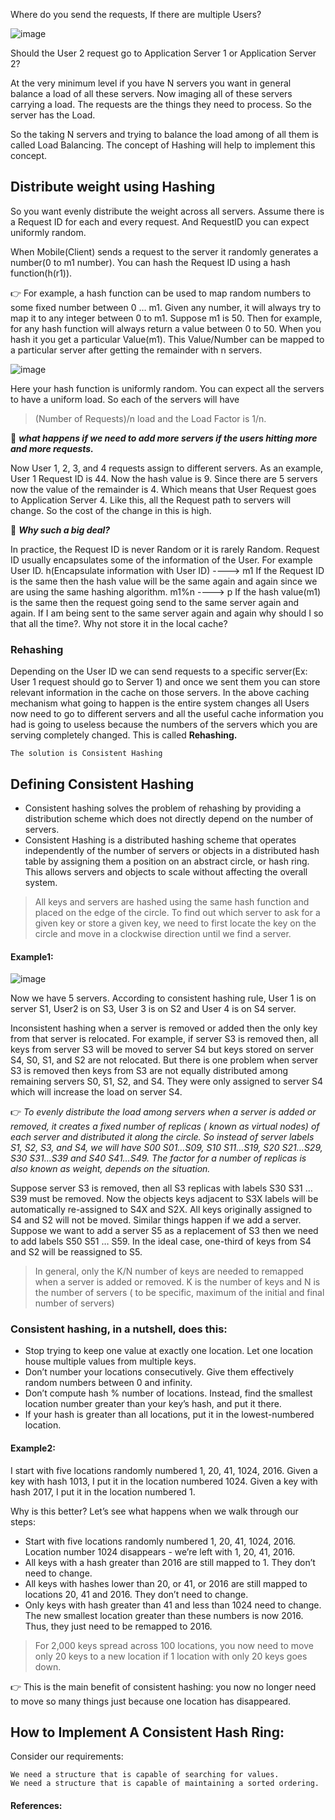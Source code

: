 Where do you send the requests, If there are multiple Users?

![image](https://user-images.githubusercontent.com/33947539/148021811-3f5db665-362f-4466-b3df-5fb0e26bf72f.png)

Should the User 2 request go to Application Server 1 or Application Server 2?

At the very minimum level if you have N servers you want in general balance a load of all these servers. Now imaging all of these servers carrying a load. The requests are the things they need to process. So the server has the Load.

So the taking N servers and trying to balance the load among of all them is called Load Balancing. The concept of Hashing will help to implement this concept.

## Distribute weight using Hashing

So you want evenly distribute the weight across all servers. Assume there is a Request ID for each and every request. And RequestID you can expect uniformly random. 

When Mobile(Client) sends a request to the server it randomly generates a number(0 to m1 number). You can hash the Request ID using a hash function(h(r1)).

👉 For example, a hash function can be used to map random numbers to some fixed number between 0 … m1. Given any number, it will always try to map it to any integer between 0 to m1.
Suppose m1 is 50. Then for example, for any hash function will always return a value between 0 to 50.
When you hash it you get a particular Value(m1). This Value/Number can be mapped to a particular server after getting the remainder with n servers.

![image](https://user-images.githubusercontent.com/33947539/148029018-2fd18944-5360-404e-8a55-62bf2a1ce056.png)

Here your hash function is uniformly random. You can expect all the servers to have a uniform load. So each of the servers will have
 
 >(Number of Requests)/n 
 >load and the Load Factor is 1/n.

🤔 ***what happens if we need to add more servers if the users hitting more and more requests.***

Now User 1, 2, 3, and 4 requests assign to different servers. As an example, User 1 Request ID is 44. Now the hash value is 9. Since there are 5 servers now the value of the remainder is 4. Which means that User Request goes to Application Server 4. Like this, all the Request path to servers will change.
So the cost of the change in this is high.

🤔 ***Why such a big deal?***

In practice, the Request ID is never Random or it is rarely Random. Request ID usually encapsulates some of the information of the User. For example User ID.
h(Encapsulate information with User ID) ----> m1 
If the Request ID is the same then the hash value will be the same again and again since we are using the same hashing algorithm.
m1%n ----> p
If the hash value(m1) is the same then the request going send to the same server again and again. If I am being sent to the same server again and again why should I so that all the time?. Why not store it in the local cache?

### Rehashing
Depending on the User ID we can send requests to a specific server(Ex: User 1 request should go to Server 1) and once we sent them you can store relevant information in the cache on those servers.
In the above caching mechanism what going to happen is the entire system changes all Users now need to go to different servers and 
all the useful cache information you had is going to useless because the numbers of the servers which you are serving completely changed. This is called **Rehashing.**

```
The solution is Consistent Hashing
```

## Defining Consistent Hashing

- Consistent hashing solves the problem of rehashing by providing a distribution scheme which does not directly depend on the number of servers.
- Consistent Hashing is a distributed hashing scheme that operates independently of the number of servers or objects in a distributed hash table by assigning them a position on an abstract circle, or hash ring. This allows servers and objects to scale without affecting the overall system.

>All keys and servers are hashed using the same hash function and placed on the edge of the circle. To find out which server to ask for a given key or store a given key, we need to first locate the key on the circle and move in a clockwise direction until we find a server.


#### Example1:

![image](https://user-images.githubusercontent.com/33947539/148034765-46a5456d-3bfa-442c-a720-93b2c923e9cf.png)

Now we have 5 servers. According to consistent hashing rule, User 1 is on server S1, User2 is on S3, User 3 is on S2 and User 4 is on S4 server.

Inconsistent hashing when a server is removed or added then the only key from that server is relocated. For example, if server S3 is removed then, all keys from server S3 will be moved to server S4 but keys stored on server S4, S0, S1, and S2 are not relocated. But there is one problem when server S3 is removed then keys from S3 are not equally distributed among remaining servers S0, S1, S2, and S4. They were only assigned to server S4 which will increase the load on server S4.

👉 *To evenly distribute the load among servers when a server is added or removed, it creates a fixed number of replicas ( known as virtual nodes) of each server and distributed it along the circle. So instead of server labels S1, S2, S3, and S4, we will have S00 S01…S09, S10 S11…S19, S20 S21…S29, S30 S31…S39 and S40 S41…S49. The factor for a number of replicas is also known as weight, depends on the situation.*

Suppose server S3 is removed, then all S3 replicas with labels S30 S31 … S39 must be removed. Now the objects keys adjacent to S3X labels will be automatically re-assigned to S4X and S2X. All keys originally assigned to S4 and S2 will not be moved.
Similar things happen if we add a server. Suppose we want to add a server S5 as a replacement of S3 then we need to add labels S50 S51 … S59. In the ideal case, one-third of keys from S4 and S2 will be reassigned to S5.

>In general, only the K/N number of keys are needed to remapped when a server is added or removed. K is the number of keys and N is the number of servers ( to be specific, maximum of the initial and final number of servers)

### Consistent hashing, in a nutshell, does this:

- Stop trying to keep one value at exactly one location. Let one location house multiple values from multiple keys.
- Don’t number your locations consecutively. Give them effectively random numbers between 0 and infinity.
- Don’t compute hash % number of locations. Instead, find the smallest location number greater than your key’s hash, and put it there.
- If your hash is greater than all locations, put it in the lowest-numbered location.

#### Example2:

I start with five locations randomly numbered 1, 20, 41, 1024, 2016. Given a key with hash 1013, I put it in the location numbered 1024. Given a key with hash 2017, I put it in the location numbered 1.

Why is this better? Let’s see what happens when we walk through our steps:

- Start with five locations randomly numbered 1, 20, 41, 1024, 2016. Location number 1024 disappears - we’re left with 1, 20, 41, 2016.
- All keys with a hash greater than 2016 are still mapped to 1. They don’t need to change.
- All keys with hashes lower than 20, or 41, or 2016 are still mapped to locations 20, 41 and 2016. They don’t need to change.
- Only keys with hash greater than 41 and less than 1024 need to change. The new smallest location greater than these numbers is now 2016. Thus, they just need to be remapped to 2016.

>For 2,000 keys spread across 100 locations, you now need to move only 20 keys to a new location if 1 location with only 20 keys goes down.

👉 This is the main benefit of consistent hashing: you now no longer need to move so many things just because one location has disappeared.


## How to Implement A Consistent Hash Ring:

Consider our requirements:

```
We need a structure that is capable of searching for values.
We need a structure that is capable of maintaining a sorted ordering.
```

#### References:
[](https://akshatm.svbtle.com/consistent-hash-rings-theory-and-implementation)






